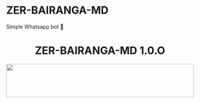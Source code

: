 # ZER-BAIRANGA-MD
Simple Whatsapp bot 🤖 

# <h1 align="center">ZER-BAIRANGA-MD 1.0.O</h1>

<img src="https://asset.cloudinary.com/dt7vuj2fj/3a1374926c91804459d6b29104dd3898" height="90" width="100%">


